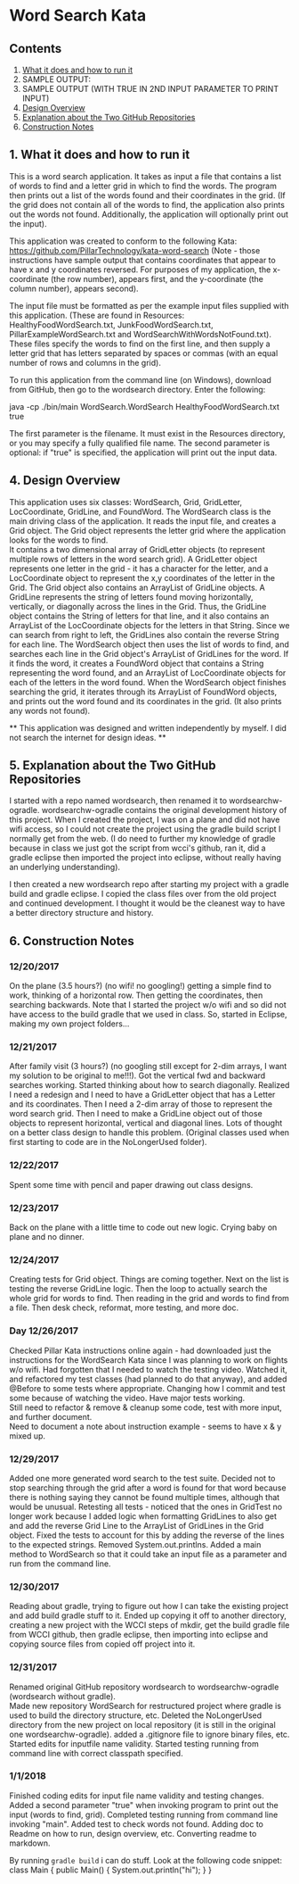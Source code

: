 # Word Search Kata

## Contents
1.  [What it does and how to run it](#1-what-it-does-and-how-to-run-it)
2.  SAMPLE OUTPUT:
3.  SAMPLE OUTPUT (WITH TRUE IN 2ND INPUT PARAMETER TO PRINT INPUT)
4.  [Design Overview](#4-design-overview)
5.  [Explanation about the Two GitHub Repositories](#5-explanation-about-the-two-github-repositories)
6.  [Construction Notes](#6-construction-notes)

## 1. What it does and how to run it
This is a word search application.  It takes as input a file that contains a list of words
to find and a letter grid in which to find the words. The program then prints out a list of the words found and their coordinates in the grid.  (If the grid does not contain all of the words to find, the application also prints out the words not found.  Additionally, the application will optionally print out the input).

This application was created to conform to the following Kata: 
https://github.com/PillarTechnology/kata-word-search
(Note - those instructions have sample output that contains coordinates that appear to have
x and y coordinates reversed.  For purposes of my application, the x-coordinate (the row number), appears first, and the y-coordinate (the column number), appears second). 

The input file must be formatted as per the example input files supplied with this application.
(These are found in Resources:  HealthyFoodWordSearch.txt, JunkFoodWordSearch.txt, PillarExampleWordSearch.txt and WordSearchWithWordsNotFound.txt).
These files specify the words to find on the first line, and then supply a letter grid that has letters separated by spaces or commas (with an equal number of rows and columns in the grid).

To run this application from the command line (on Windows), download from GitHub, then go to the wordsearch directory.  Enter the following:

java -cp ./bin/main WordSearch.WordSearch HealthyFoodWordSearch.txt true

The first parameter is the filename.  It must exist in the Resources directory, or you may specify a fully qualified file name.   The second parameter is optional: if "true" is specified, the application will print out the input data.

## 4. Design Overview

This application uses six classes:
WordSearch, Grid, GridLetter, LocCoordinate, GridLine, and FoundWord.
The WordSearch class is the main driving class of the application.  It reads the input file, and creates a Grid object.  The Grid object represents the letter grid where the application looks for the words to find.  
It contains a two dimensional array of GridLetter objects (to represent multiple rows of letters in the word search grid).  A GridLetter object represents one letter in the grid - it has a character for the letter, and a LocCoordinate object to represent the x,y coordinates of the letter in the Grid.
The Grid object also contains an ArrayList of GridLine objects.  A GridLine represents the string of letters found moving horizontally, vertically, or diagonally across the lines in the Grid.  Thus, the GridLine object contains the String of letters for that line, and it also contains an ArrayList of the LocCoordinate objects for the letters in that String.  Since we can search from right to left, the GridLines also contain the reverse String for each line.
The WordSearch object then uses the list of words to find, and searches each line in the Grid object's ArrayList of GridLines for the word.  If it finds the word, it creates a FoundWord object that contains a String representing the word found, and an ArrayList of LocCoordinate objects for each of the letters in the word found.
When the WordSearch object finishes searching the grid, it iterates through its ArrayList of FoundWord objects, and prints out the word found and its coordinates in the grid.  (It also prints any words not found).  

** This application was designed and written independently by myself.  I did not search the internet for design ideas. **


## 5. Explanation about the Two GitHub Repositories
I started with a repo named wordsearch, then renamed it to wordsearchw-ogradle.   wordsearchw-ogradle contains the original development history of this project.  When I created the project, I was on a plane and did not have wifi access, so I could not create the project using the gradle build script I normally get from the web.   (I do need to further my knowledge of gradle because in class we just got the script from wcci's github, ran it, did a gradle eclipse then imported the project into eclipse, without really having an underlying understanding). 

I then created a new wordsearch repo after starting my project with a gradle build and gradle eclipse.  I copied the class files over from the old project and continued development.   I thought it would be the cleanest way to have a better directory structure and history.

 
## 6. Construction Notes

### 12/20/2017
On the plane (3.5 hours?) (no wifi! no googling!) getting a simple find to work, thinking of a horizontal row.  Then getting the coordinates, then searching backwards.  Note that I started the project w/o wifi and so did not have access to the build gradle that we used in class.  So, started in Eclipse, making my own project folders...  


### 12/21/2017
After family visit (3 hours?) (no googling still except for 2-dim arrays, I want my solution to be original to me!!!).
Got the vertical fwd and backward searches working.  Started thinking about how
to search diagonally.  Realized I need a redesign and I need to have a GridLetter object
that has a Letter and its coordinates.  Then I need a 2-dim array of those to 
represent the word search grid.  Then I need to make a GridLine object out of those 
objects to represent horizontal, vertical and diagonal lines.  Lots of thought on a better
class design to handle this problem.
(Original classes used when first starting to code are in the NoLongerUsed folder).


### 12/22/2017
Spent some time with pencil and paper drawing out class designs.


### 12/23/2017
Back on the plane with a little time to code out new logic. Crying baby on plane and no dinner.


### 12/24/2017
Creating tests for Grid object.  Things are coming together. Next on the list is testing the reverse GridLine logic.  Then the loop to actually search the whole
grid for words to find.  Then reading in the grid and words to find from a file.  Then
desk check, reformat, more testing, and more doc.
 
  
### Day 12/26/2017
Checked Pillar Kata instructions online again - had downloaded just the instructions for the WordSearch Kata since I was planning to work on flights w/o wifi.  Had forgotten that I needed to watch the testing video.  Watched it, and refactored my test classes (had planned to do that anyway), and added @Before to some tests where appropriate.  Changing how I commit and test some because of watching the video.  Have major tests working.   
Still need to refactor & remove & cleanup some code, test with more input, and further 
document.  
Need to document a note about instruction example - seems to have x & y mixed up.


### 12/29/2017
Added one more generated word search to the test suite.  Decided not to stop searching through the grid after a word is found for that word because there is nothing saying they cannot be found multiple times, although that would be unusual.
Retesting all tests - noticed that the ones in GridTest no longer work because I added logic when formatting GridLines to also get and add the reverse Grid Line to the ArrayList of GridLines in the Grid object.
Fixed the tests to account for this by adding the reverse of the lines to the expected strings.
Removed System.out.printlns.  Added a main method to WordSearch so that it could take an input file as a parameter and run from the command line.


### 12/30/2017
Reading about gradle, trying to figure out how I can take the existing
project and add build gradle stuff to it.  Ended up copying it off to another
directory, creating a new project with the WCCI steps of mkdir, get the build gradle
file from WCCI github, then gradle eclipse, then importing into eclipse and copying
source files from copied off project into it.



### 12/31/2017
Renamed original GitHub repository wordsearch to wordsearchw-ogradle 
(wordsearch without gradle).   
Made new repository WordSearch for restructured project where gradle is
used to build the directory structure, etc.
Deleted the NoLongerUsed directory from the new project on local repository
(it is still in the original one wordsearchw-ogradle).
added a .gitignore file to ignore binary files, etc.
Started edits for inputfile name validity.
Started testing running from command line with correct classpath specified.


### 1/1/2018
Finished coding edits for input file name validity and testing changes.
Added a second parameter "true" when invoking program to print out the input (words to find, grid).  Completed testing running from command line invoking "main".   Added test to check words not found.  Adding doc to Readme on how to run, design overview, etc.
Converting readme to markdown.

By running `gradle build` i can do stuff.
Look at the following code snippet:
    class Main {
        public Main() {
            System.out.println("hi");
        }
    }

